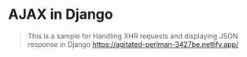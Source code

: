 # AJAX in Django

>This is a sample for Handling XHR requests and displaying JSON response in Django
https://agitated-perlman-3427be.netlify.app/
